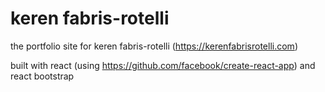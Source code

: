 # keren fabris-rotelli

the portfolio site for keren fabris-rotelli (https://kerenfabrisrotelli.com)

built with react (using https://github.com/facebook/create-react-app) and react bootstrap

